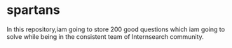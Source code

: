 # spartans

In this repository,iam going to store 200 good questions which iam going to solve while being in the consistent team of Internsearch community.

